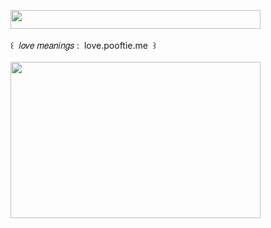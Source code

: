 <img width="400" height="30" src="https://middlepot.com/img/lacey.png">\
  \
 ‌ ‌ ‌ ‌ ‌ ‌ ‌ ‌ ‌ ‌ ‌ ‌꒰ ‌ 𝑙𝑜𝑣𝑒 𝑚𝑒𝑎𝑛𝑖𝑛𝑔𝑠 : ‌ love.pooftie.me ‌ ꒱\
  \
<a href="https://love.pooftie.me"><img width="400" height="250" src="https://middlepot.com/img/forever.jpg"></a>

